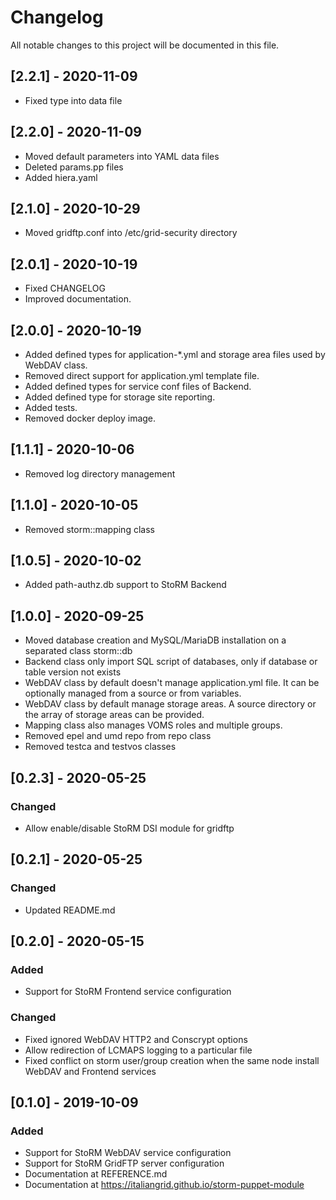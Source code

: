 # Changelog

All notable changes to this project will be documented in this file.

## [2.2.1] - 2020-11-09

- Fixed type into data file

## [2.2.0] - 2020-11-09

- Moved default parameters into YAML data files
- Deleted params.pp files
- Added hiera.yaml

## [2.1.0] - 2020-10-29

- Moved gridftp.conf into /etc/grid-security directory

## [2.0.1] - 2020-10-19

- Fixed CHANGELOG
- Improved documentation.

## [2.0.0] - 2020-10-19

- Added defined types for application-*.yml and storage area files used by WebDAV class.
- Removed direct support for application.yml template file.
- Added defined types for service conf files of Backend.
- Added defined type for storage site reporting.
- Added tests.
- Removed docker deploy image.

## [1.1.1] - 2020-10-06

- Removed log directory management

## [1.1.0] - 2020-10-05

- Removed storm::mapping class

## [1.0.5] - 2020-10-02

- Added path-authz.db support to StoRM Backend

## [1.0.0] - 2020-09-25

- Moved database creation and MySQL/MariaDB installation on a separated class storm::db
- Backend class only import SQL script of databases, only if database or table version not exists
- WebDAV class by default doesn't manage application.yml file. It can be optionally managed from a source or from variables.
- WebDAV class by default manage storage areas. A source directory or the array of storage areas can be provided.
- Mapping class also manages VOMS roles and multiple groups.
- Removed epel and umd repo from repo class
- Removed testca and testvos classes

## [0.2.3] - 2020-05-25

### Changed

- Allow enable/disable StoRM DSI module for gridftp

## [0.2.1] - 2020-05-25

### Changed

- Updated README.md

## [0.2.0] - 2020-05-15

### Added

- Support for StoRM Frontend service configuration

### Changed

- Fixed ignored WebDAV HTTP2 and Conscrypt options
- Allow redirection of LCMAPS logging to a particular file
- Fixed conflict on storm user/group creation when the same node install WebDAV and Frontend services

## [0.1.0] - 2019-10-09

### Added
- Support for StoRM WebDAV service configuration
- Support for StoRM GridFTP server configuration
- Documentation at REFERENCE.md
- Documentation at https://italiangrid.github.io/storm-puppet-module
